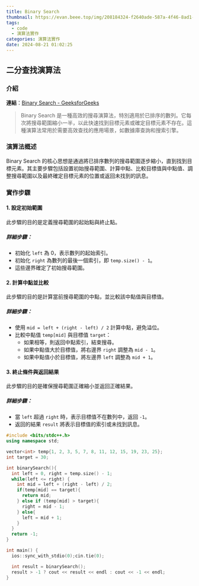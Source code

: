 ```yaml
---
title: Binary Search
thumbnail: https://evan.beee.top/img/208184324-f2640ade-587a-4f46-8ad1-7b4c1b31394f.png
tags:
  - code
  - 演算法實作
categories: 演算法實作
date: 2024-08-21 01:02:25
---
```

## 二分查找演算法

### 介紹
**連結**：[Binary Search - GeeksforGeeks](https://www.geeksforgeeks.org/binary-search/)
> Binary Search 是一種高效的搜尋演算法，特別適用於已排序的數列。它每次將搜尋範圍縮小一半，以此快速找到目標元素或確定目標元素不存在。這種演算法常用於需要高效查找的應用場景，如數據庫查詢和搜索引擎。

### 演算法概述
Binary Search 的核心思想是通過將已排序數列的搜尋範圍逐步縮小，直到找到目標元素。其主要步驟包括設置初始搜尋範圍、計算中點、比較目標值與中點值、調整搜尋範圍以及最終確定目標元素的位置或返回未找到的訊息。

### 實作步驟

#### 1. 設定初始範圍
此步驟的目的是定義搜尋範圍的起始點與終止點。
##### 詳細步驟：
- 初始化 `left` 為 0，表示數列的起始索引。
- 初始化 `right` 為數列的最後一個索引，即 `temp.size() - 1`。
- 這些邊界確定了初始搜尋範圍。

#### 2. 計算中點並比較
此步驟的目的是計算當前搜尋範圍的中點，並比較該中點值與目標值。
##### 詳細步驟：
- 使用 `mid = left + (right - left) / 2` 計算中點，避免溢位。
- 比較中點值 `temp[mid]` 與目標值 `target`：
  - 如果相等，則返回中點索引，結束搜尋。
  - 如果中點值大於目標值，將右邊界 `right` 調整為 `mid - 1`。
  - 如果中點值小於目標值，將左邊界 `left` 調整為 `mid + 1`。

#### 3. 終止條件與返回結果
此步驟的目的是確保搜尋範圍正確縮小並返回正確結果。
##### 詳細步驟：
- 當 `left` 超過 `right` 時，表示目標值不在數列中，返回 `-1`。
- 返回的結果 `result` 將表示目標值的索引或未找到訊息。

```cpp
#include <bits/stdc++.h>
using namespace std;

vector<int> temp{1, 2, 3, 5, 7, 8, 11, 12, 15, 19, 23, 25};
int target = 30;

int binarySearch(){
  int left = 0, right = temp.size() - 1;
  while(left <= right) {
    int mid = left + (right - left) / 2;
    if(temp[mid] == target){
      return mid;
    } else if (temp[mid] > target){
      right = mid - 1;
    } else{
      left = mid + 1;
    }
  }
  return -1;
}

int main() {
  ios::sync_with_stdio(0);cin.tie(0);

  int result = binarySearch();
  result > -1 ? cout << result << endl : cout << -1 << endl;
}
```
